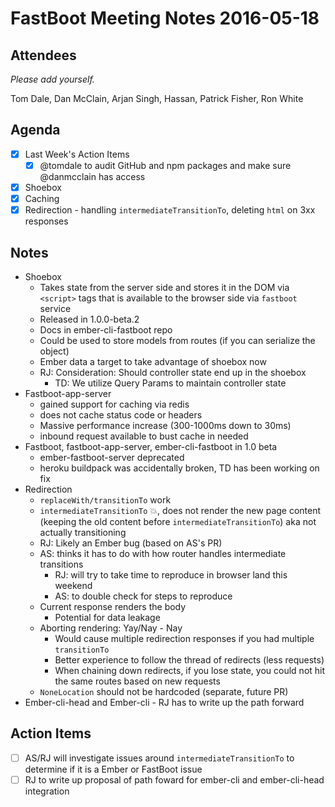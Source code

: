 # FastBoot Meeting Notes 2016-05-18

## Attendees

_Please add yourself._

Tom Dale, Dan McClain, Arjan Singh, Hassan, Patrick Fisher, Ron White

## Agenda

- [x] Last Week's Action Items
  - [x] @tomdale to audit GitHub and npm packages  and make sure @danmcclain has access
- [x] Shoebox
- [x] Caching
- [x] Redirection - handling `intermediateTransitionTo`, deleting `html` on 3xx responses

## Notes

- Shoebox
  - Takes state from the server side and stores it in the DOM via `<script>` tags that is available to the browser side via `fastboot` service
  - Released in 1.0.0-beta.2
  - Docs in ember-cli-fastboot repo
  - Could be used to store models from routes (if you can serialize the object)
  - Ember data a target to take advantage of shoebox now
  - RJ: Consideration: Should controller state end up in the shoebox
    - TD: We utilize Query Params to maintain controller state
- Fastboot-app-server
  - gained support for caching via redis
  - does not cache status code or headers
  - Massive performance increase (300-1000ms down to 30ms)
  - inbound request available to bust cache in needed
- Fastboot, fastboot-app-server, ember-cli-fastboot in 1.0 beta
  - ember-fastboot-server deprecated
  - heroku buildpack was accidentally broken, TD has been working on fix
- Redirection
  - `replaceWith/transitionTo` work
  - `intermediateTransitionTo` :boom:, does not render the new page content (keeping the old content before `intermediateTransitionTo`) aka not actually transitioning
  - RJ: Likely an Ember bug (based on AS's PR)
  - AS: thinks it has to do with how router handles intermediate transitions
    - RJ: will try to take time to reproduce in browser land this weekend
    - AS: to double check for steps to reproduce
  - Current response renders the body
    - Potential for data leakage
  - Aborting rendering: Yay/Nay - Nay
    - Would cause multiple redirection responses if you had multiple `transitionTo` 
    - Better experience to follow the thread of redirects (less requests)
    - When chaining down redirects, if you lose state, you could not hit the same routes based on new requests
  - `NoneLocation` should not be hardcoded (separate, future PR)
- Ember-cli-head and Ember-cli - RJ has to write up the path forward

## Action Items

- [ ] AS/RJ will investigate issues around `intermediateTransitionTo` to determine if it is a Ember or FastBoot issue
- [ ] RJ to write up proposal of path foward for ember-cli and ember-cli-head integration
